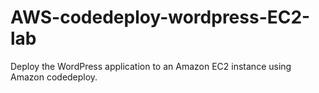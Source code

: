 # AWS-codedeploy-wordpress-EC2-lab
Deploy the WordPress application to an Amazon EC2 instance using Amazon codedeploy.
